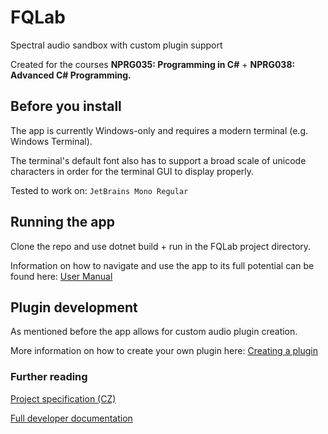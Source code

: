 # FQLab

Spectral audio sandbox with custom plugin support

Created for the courses **NPRG035: Programming in C#** + **NPRG038: Advanced C# Programming.**

## Before you install 

The app is currently Windows-only and requires a modern terminal (e.g. Windows Terminal).

The terminal's default font also has to support a broad scale of unicode characters in order for the terminal GUI to display properly.

Tested to work on: `JetBrains Mono Regular`

## Running the app

Clone the repo and use dotnet build + run in the FQLab project directory.

Information on how to navigate and use the app to its full potential can be found here: [User Manual](docs/user_manual.md)

## Plugin development

As mentioned before the app allows for custom audio plugin creation.

More information on how to create your own plugin here: [Creating a plugin](docs/plugin_creation.md)

### Further reading

[Project specification (CZ)](docs/specifikace_CZ.md)

[Full developer documentation]()
